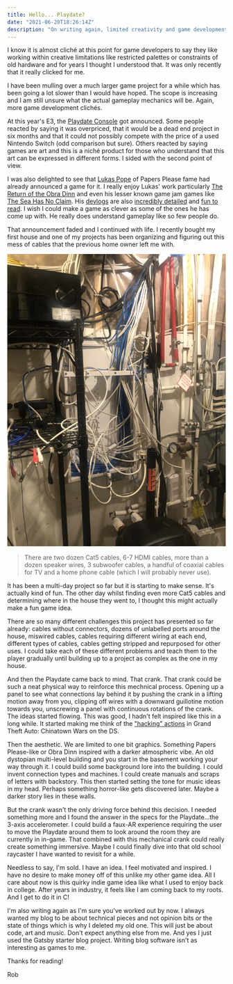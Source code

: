 ```yaml
---
title: Hello... Playdate?
date: "2021-06-20T18:26:14Z"
description: "On writing again, limited creativity and game development"
---
```


I know it is almost cliché at this point for game developers to say they like working within creative limitations like restricted palettes or constraints of old hardware and for years I thought I understood that. It was only recently that it really clicked for me.

I have been mulling over a much larger game project for a while which has been going a lot slower than I would have hoped. The scope is increasing and I am still unsure what the actual gameplay mechanics will be. Again, more game development clichés.

At this year's E3, the [Playdate Console](https://play.date) got announced. Some people reacted by saying it was overpriced, that it would be a dead end project in six months and that it could not possibly compete with the price of a used Nintendo Switch (odd comparison but sure). Others reacted by saying games are art and this is a niché product for those who understand that this art can be expressed in different forms. I sided with the second point of view.

I was also delighted to see that [Lukas Pope](https://dukope.itch.io/mars-after-midnight/devlog/261758/mars-after-midnight) of Papers Please fame had already announced a game for it. I really enjoy Lukas' work particularly [The Return of the Obra Dinn](https://store.steampowered.com/app/653530/Return_of_the_Obra_Dinn/) and even his lesser known game jam games like [The Sea Has No Claim](https://dukope.com/sea/play.html). His [devlogs](https://forums.tigsource.com/index.php?topic=29750) are also [incredibly detailed](https://forums.tigsource.com/index.php?topic=40832.0) and [fun to read](https://dukope.itch.io/mars-after-midnight/devlog/263965/making-martian-faces). I wish I could make a game as clever as some of the ones he has come up with. He really does understand gameplay like so few people do.

That announcement faded and I continued with life. I recently bought my first house and one of my projects has been organizing and figuring out this mess of cables that the previous home owner left me with.

![Furnace Room Wiring](./furnace_room_wiring.jpg)

> There are two dozen Cat5 cables, 6-7 HDMI cables, more than a dozen speaker wires, 3 subwoofer cables, a handful of coaxial cables for TV and a home phone cable (which I will probably never use).

It has been a multi-day project so far but it is starting to make sense. It's actually kind of fun. The other day whilst finding even more Cat5 cables and determining where in the house they went to, I thought this might actually make a fun game idea.

There are so many different challenges this project has presented so far already: cables without connectors, dozens of unlabelled ports around the house, miswired cables, cables requiring different wiring at each end, different types of cables, cables getting stripped and repurposed for other uses. I could take each of these different problems and teach them to the player gradually until building up to a project as complex as the one in my house.

And then the Playdate came back to mind. That crank. That crank could be such a neat physical way to reinforce this mechnical process. Opening up a panel to see what connections lay behind it by pushing the crank in a lifting motion away from you, clipping off wires with a downward guillotine motion towards you, unscrewing a panel with continuous rotations of the crank. The ideas started flowing. This was good, I hadn't felt inspired like this in a long while. It started making me think of the ["hacking" actions](https://www.youtube.com/watch?v=wBMFBDDaEQc) in Grand Theft Auto: Chinatown Wars on the DS.

Then the aesthetic. We are limited to one bit graphics. Something Papers Please-like or Obra Dinn inspired with a darker atmospheric vibe. An old dystopian multi-level building and you start in the basement working your way through it. I could build some background lore into the building. I could invent connection types and machines. I could create manuals and scraps of letters with backstory. This then started setting the tone for music ideas in my head. Perhaps something horror-like gets discovered later. Maybe a darker story lies in these walls.

But the crank wasn't the only driving force behind this decision. I needed something more and I found the answer in the specs for the Playdate...the 3-axis accelerometer. I could build a faux-AR experience requiring the user to move the Playdate around them to look around the room they are currently in in-game. That combined with this mechanical crank could really create something immersive. Maybe I could finally dive into that old school raycaster I have wanted to revisit for a while.

Needless to say, I'm sold. I have an idea. I feel motivated and inspired. I have no desire to make money off of this unlike my other game idea. All I care about now is this quirky indie game idea like what I used to enjoy back in college. After years in industry, it feels like I am coming back to my roots. And I get to do it in C!

I'm also writing again as I'm sure you've worked out by now. I always wanted my blog to be about technical pieces and not opinion bits or the state of things which is why I deleted my old one. This will just be about code, art and music. Don't expect anything else from me. And yes I just used the Gatsby starter blog project. Writing blog software isn't as interesting as games to me.

Thanks for reading!

Rob
